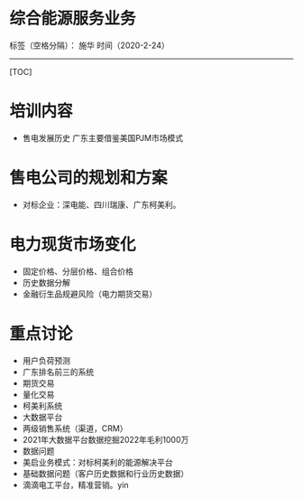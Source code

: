 # 综合能源服务业务

标签（空格分隔）： 施华 时间（2020-2-24）

---

[TOC]
# **培训内容**
+ 售电发展历史
广东主要借鉴美国PJM市场模式
# **售电公司的规划和方案**
+ 对标企业：深电能、四川瑞康、广东柯美利。
# **电力现货市场变化**
+ 固定价格、分层价格、组合价格
+ 历史数据分解
+ 金融衍生品规避风险（电力期货交易）
# **重点讨论**
+ 用户负荷预测
+ 广东排名前三的系统
+ 期货交易
+ 量化交易
+ 柯美利系统
+ 大数据平台
+ 两级销售系统（渠道，CRM）
+ 2021年大数据平台数据挖掘2022年毛利1000万
+ 数据问题
+ 美启业务模式：对标柯美利的能源解决平台
+ 基础数据问题（客户历史数据和行业历史数据）
+ 滴滴电工平台，精准营销。yin



